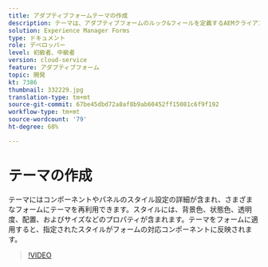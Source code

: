 ```yaml
---
title: アダプティブフォームテーマの作成
description: テーマは、アダプティブフォームのルック&フィールを定義するAEMクライアントライブラリです。
solution: Experience Manager Forms
type: ドキュメント
role: デベロッパー
level: 初級者、中級者
version: cloud-service
feature: アダプティブフォーム
topic: 開発
kt: 7386
thumbnail: 332229.jpg
translation-type: tm+mt
source-git-commit: 67be45dbd72a8af8b9ab60452ff15081c6f9f192
workflow-type: tm+mt
source-wordcount: '79'
ht-degree: 68%

---
```



# テーマの作成

テーマにはコンポーネントやパネルのスタイル設定の詳細が含まれ、さまざまなフォームにテーマを再利用できます。スタイルには、背景色、状態色、透明度、配置、およびサイズなどのプロパティが含まれます。テーマをフォームに適用すると、指定されたスタイルがフォームの対応コンポーネントに反映されます。

>[!VIDEO](https://video.tv.adobe.com/v/332229?quality=12&learn=on)

